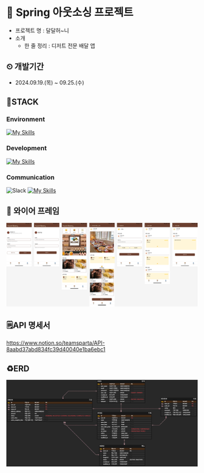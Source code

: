 # 🍰 Spring 아웃소싱 프로젝트
- 프로젝트 명 : 달달허~니
- 소개
    - 한 줄 정리 :  디저트 전문 배달 앱
## ⏲ 개발기간
* 2024.09.19.(목) ~ 09.25.(수)
## 🚀STACK
### Environment
[![My Skills](https://skillicons.dev/icons?i=idea,github,git)](https://skillicons.dev)
### Development
[![My Skills](https://skillicons.dev/icons?i=java,spring,mysql,aws,docker)](https://skillicons.dev)
### Communication
![Slack](https://img.shields.io/badge/Slack-4A154B?style=for-the-badge&logo=slack&logoColor=white) [![My Skills](https://skillicons.dev/icons?i=notion)](https://skillicons.dev)

## 🔗 와이어 프레임
![아웃소싱프로젝트.png](img%2F%EC%95%84%EC%9B%83%EC%86%8C%EC%8B%B1%ED%94%84%EB%A1%9C%EC%A0%9D%ED%8A%B8.png)

## 🗒️API 명세서
https://www.notion.so/teamsparta/API-8aabd37abd834fc39d40040e1ba6ebc1

## ♻️ERD
![달달허니.jpg](img%2F%EB%8B%AC%EB%8B%AC%ED%97%88%EB%8B%88.jpg)